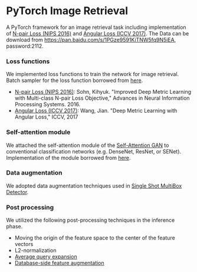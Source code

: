 # PyTorch Image Retrieval  
A PyTorch framework for an image retrieval task including implementation of [N-pair Loss (NIPS 2016)](http://papers.nips.cc/paper/6199-improved-deep-metric-learning-with-multi-class-n-pair-loss-objective) and [Angular Loss (ICCV 2017)](https://arxiv.org/pdf/1708.01682.pdf). The Data can be download from https://pan.baidu.com/s/1PGze9591KiTNW5fq9N5iEA, password:2112.

### Loss functions
We implemented loss functions to train the network for image retrieval.  
Batch sampler for the loss function borrowed from [here](https://github.com/adambielski/siamese-triplet).
- [N-pair Loss (NIPS 2016)](http://papers.nips.cc/paper/6199-improved-deep-metric-learning-with-multi-class-n-pair-loss-objective): Sohn, Kihyuk. "Improved Deep Metric Learning with Multi-class N-pair Loss Objective," Advances in Neural Information
    Processing Systems. 2016.
- [Angular Loss (ICCV 2017)](https://arxiv.org/pdf/1708.01682.pdf): Wang, Jian. "Deep Metric Learning with Angular Loss," ICCV, 2017

### Self-attention module
We attached the self-attention module of the [Self-Attention GAN](https://arxiv.org/abs/1805.08318) to conventional classification networks (e.g. DenseNet, ResNet, or SENet).  
Implementation of the module borrowed from [here](https://github.com/heykeetae/Self-Attention-GAN).

### Data augmentation
We adopted data augmentation techniques used in [Single Shot MultiBox Detector](https://arxiv.org/abs/1512.02325).

### Post processing
We utilized the following post-processing techniques in the inference phase.
- Moving the origin of the feature space to the center of the feature vectors
- L2-normalization
- [Average query expansion](https://www.robots.ox.ac.uk/~vgg/publications/papers/chum07b.pdf)
- [Database-side feature augmentation](https://arxiv.org/pdf/1610.07940.pdf)
